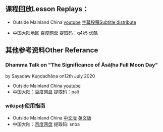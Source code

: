 ## 课程回放Lesson Replays：
- Outside Mainland China
[youtube](https://www.youtube.com/playlist?list=PL_1iJBQvNPFHmQFWvzotYY3F6et83tFZN)
[字幕投稿Subtitle distribute](https://www.youtube.com/timedtext_cs_panel?c=UClGNGi4ULgZafT_OIit_owA&tab=2)

- 中国大陆地区
[百度网盘](https://pan.baidu.com/s/1zjWdxydOMig4Zv213nsGiA)  提取码：q4k5 
[优酷](https://list.youku.com/albumlist/show/id_52498274?spm=a2h9p.12367095.app.SECTION~MAIN~SECTION~MAIN~5~5~5!3~5~5!2~5~5~5~5~5!2~5~A)

  
## 其他参考资料Other Referance
### Dhamma Talk on "The Significance of Āsāḷha Full Moon Day"
by Sayadaw Kuṇḍadhāna on12th July 2020
- Outside Mainland China [youtube](https://www.youtube.com/playlist?list=PL_qplOeoq4DtIh6XfsE4O9nCe198aXeTT) 
- 中国大陆：[百度网盘](https://pan.baidu.com/s/1e35cNpw1RaiSePrZ_OA2Fg) 提取码：pali
### wikipāḷi使用指南
- Outside Mainland China [中文版](https://youtu.be/Ymwk-L8cNlY) [英文版](https://youtu.be/F2U9guv_0cM)
- 中国大陆：[百度网盘](https://pan.baidu.com/s/1PtvCVBx5sqspflKhzisJzg) 提取码: snba

